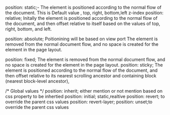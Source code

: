 

position: static;- The element is positioned according to the normal flow of the document.  This is Default value , top, right, bottom,left z-index
position: relative; Initally the element  is positioned according to the normal flow of the document, and then offset relative to itself based on the values of top, right, bottom, and left.

position: absolute; Poitionining will be based on view port 
The element is removed from the normal document flow, and no space is created for the element in the page layout. 

position: fixed; The element is removed from the normal document flow, and no space is created for the element in the page layout.
position: sticky; The element is positioned according to the normal flow of the document, and then offset relative to its nearest scrolling ancestor and containing block (nearest block-level ancestor),

/* Global values */
position: inherit; either mention or not mention based on css property to be inhertied
position: initial; static,realtive
position: revert; to override the parent css values
position: revert-layer; 
position: unset;to override the parent css values